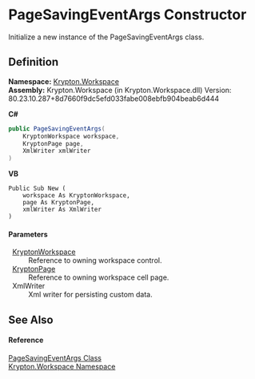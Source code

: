 # PageSavingEventArgs Constructor


Initialize a new instance of the PageSavingEventArgs class.



## Definition
**Namespace:** <a href="0dbf488f-9676-a1e5-a949-1b4bcea03d52.md">Krypton.Workspace</a>  
**Assembly:** Krypton.Workspace (in Krypton.Workspace.dll) Version: 80.23.10.287+8d7660f9dc5efd033fabe008ebfb904beab6d444

**C#**
``` C#
public PageSavingEventArgs(
	KryptonWorkspace workspace,
	KryptonPage page,
	XmlWriter xmlWriter
)
```
**VB**
``` VB
Public Sub New ( 
	workspace As KryptonWorkspace,
	page As KryptonPage,
	xmlWriter As XmlWriter
)
```



#### Parameters
<dl><dt>  <a href="a977050a-c9d5-1360-9b5d-5a07a77ae65c.md">KryptonWorkspace</a></dt><dd>Reference to owning workspace control.</dd><dt>  <a href="6152055e-8626-d35d-405b-6d965a03471a.md">KryptonPage</a></dt><dd>Reference to owning workspace cell page.</dd><dt>  XmlWriter</dt><dd>Xml writer for persisting custom data.</dd></dl>

## See Also


#### Reference
<a href="49f1f8ed-4a84-7581-41e0-34dcc44a0c09.md">PageSavingEventArgs Class</a>  
<a href="0dbf488f-9676-a1e5-a949-1b4bcea03d52.md">Krypton.Workspace Namespace</a>  
